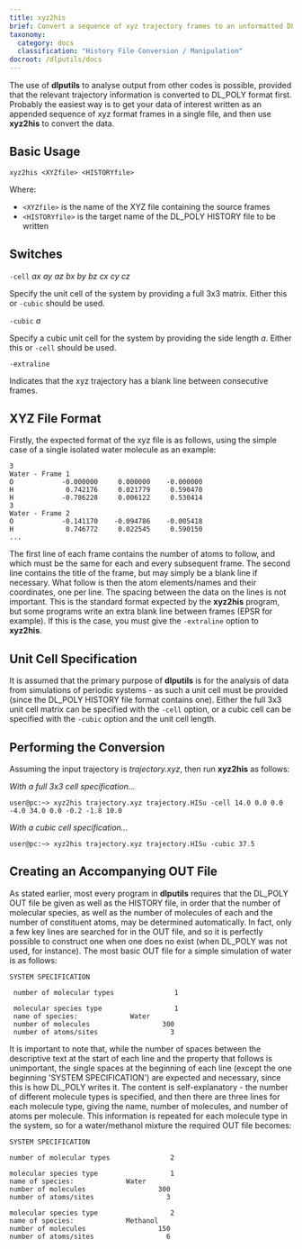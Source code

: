 ```yaml
---
title: xyz2his
brief: Convert a sequence of xyz trajectory frames to an unformatted DL_POLY HISTORY file
taxonomy:
  category: docs
  classification: "History File Conversion / Manipulation"
docroot: /dlputils/docs
---
```


The use of **dlputils** to analyse output from other codes is possible, provided that the relevant trajectory information is converted to DL_POLY format first. Probably the easiest way is to get your data of interest written as an appended sequence of xyz format frames in a single file, and then use **xyz2his** to convert the data.

## Basic Usage

```
xyz2his <XYZfile> <HISTORYfile>
```

Where:
+ `<XYZfile>` is the name of the XYZ file containing the source frames
+ `<HISTORYfile>` is the target name of the DL_POLY HISTORY file to be written

## Switches

`-cell` _ax_ _ay_ _az_ _bx_ _by_ _bz_ _cx_ _cy_ _cz_

Specify the unit cell of the system by providing a full 3x3 matrix. Either this or `-cubic` should be used.


`-cubic` _a_

Specify a cubic unit cell for the system by providing the side length _a_. Either this or `-cell` should be used.


`-extraline`

Indicates that the xyz trajectory has a blank line between consecutive frames.

## XYZ File Format
Firstly, the expected format of the xyz file is as follows, using the simple case of a single isolated water molecule as an example:

```
3
Water - Frame 1
O            -0.000000     0.000000    -0.000000
H             0.742176     0.021779     0.590470
H            -0.786228     0.006122     0.530414
3
Water - Frame 2
O            -0.141170    -0.094786    -0.005418
H             0.746772     0.022545     0.590150
...
```

The first line of each frame contains the number of atoms to follow, and which must be the same for each and every subsequent frame. The second line contains the title of the frame, but may simply be a blank line if necessary. What follow is then the atom elements/names and their coordinates, one per line. The spacing between the data on the lines is not important. This is the standard format expected by the **xyz2his** program, but some programs write an extra blank line between frames (EPSR for example). If this is the case, you must give the `-extraline` option to **xyz2his**.


## Unit Cell Specification

It is assumed that the primary purpose of **dlputils** is for the analysis of data from simulations of periodic systems - as such a unit cell must be provided (since the DL_POLY HISTORY file format contains one). Either the full 3x3 unit cell matrix can be specified with the `-cell` option, or a cubic cell can be specified with the `-cubic` option and the unit cell length.


## Performing the Conversion

Assuming the input trajectory is _trajectory.xyz_, then run **xyz2his** as follows:

_With a full 3x3 cell specification..._
```
user@pc:~> xyz2his trajectory.xyz trajectory.HISu -cell 14.0 0.0 0.0 -4.0 34.0 0.0 -0.2 -1.8 10.0
```

_With a cubic cell specification..._
```
user@pc:~> xyz2his trajectory.xyz trajectory.HISu -cubic 37.5
```

## Creating an Accompanying OUT File

As stated earlier, most every program in **dlputils** requires that the DL_POLY OUT file be given as well as the HISTORY file, in order that the number of molecular species, as well as the number of molecules of each and the number of constituent atoms, may be determined automatically. In fact, only a few key lines are searched for in the OUT file, and so it is perfectly possible to construct one when one does no exist (when DL_POLY was not used, for instance). The most basic OUT file for a simple simulation of water is as follows:

```
SYSTEM SPECIFICATION

 number of molecular types               1

 molecular species type                  1
 name of species:             Water
 number of molecules                  300
 number of atoms/sites                  3
```

It is important to note that, while the number of spaces between the descriptive text at the start of each line and the property that follows is unimportant, the single spaces at the beginning of each line (except the one beginning 'SYSTEM SPECIFICATION') are expected and necessary, since this is how DL_POLY writes it. The content is self-explanatory - the number of different molecule types is specified, and then there are three lines for each molecule type, giving the name, number of molecules, and number of atoms per molecule. This information is repeated for each molecule type in the system, so for a water/methanol mixture the required OUT file becomes:

```
SYSTEM SPECIFICATION

number of molecular types               2

molecular species type                  1
name of species:             Water
number of molecules                  300
number of atoms/sites                  3

molecular species type                  2
name of species:             Methanol
number of molecules                  150
number of atoms/sites                  6
```
